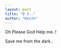 ```yaml
---
layout: post
title: "D-3.."
author: "Keith"
---
```


Oh Please God Help me..!

Save me from the dark..

